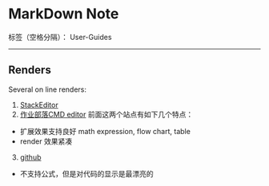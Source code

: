 # MarkDown Note

标签（空格分隔）： User-Guides

---

## Renders
Several on line renders:

1. [StackEditor](https://stackedit.io/editor)
2. [作业部落CMD editor](https://www.zybuluo.com/mdeditor)
前面这两个站点有如下几个特点：
  - 扩展效果支持良好 math expression, flow chart, table
  - render 效果紧凑
3. [github](https://www.zybuluo.com/mdeditor)
  - 不支持公式，但是对代码的显示是最漂亮的
